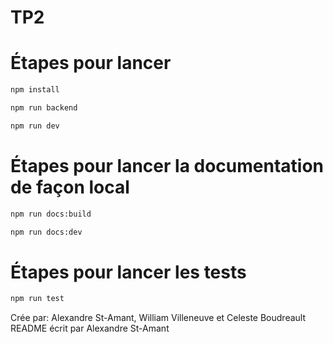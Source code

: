 # TP2

# Étapes pour lancer

```sh
npm install
```

```sh
npm run backend 
```

```sh
npm run dev
```

# Étapes pour lancer la documentation de façon local

```sh
npm run docs:build
```

```sh
npm run docs:dev
```
# Étapes pour lancer les tests

```sh
npm run test
```

Crée par: Alexandre St-Amant, William Villeneuve et Celeste Boudreault
README écrit par Alexandre St-Amant